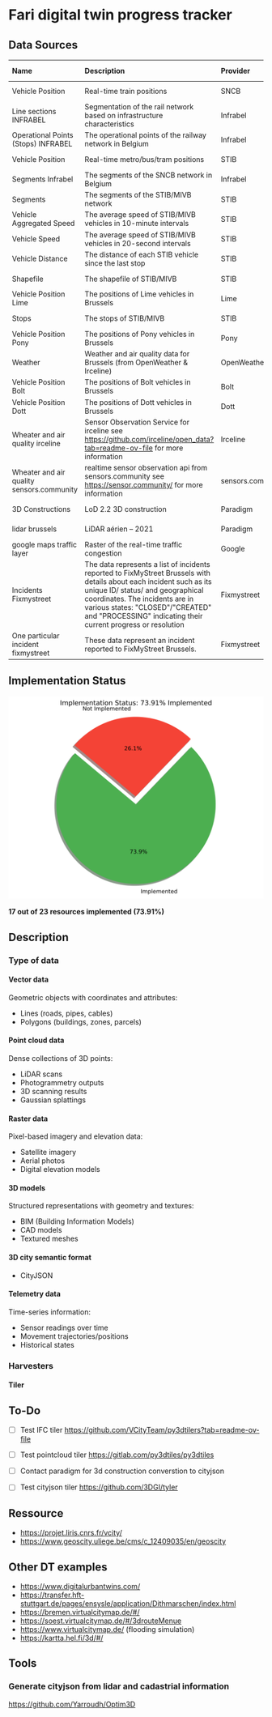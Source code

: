 # Fari digital twin progress tracker

## Data Sources










| Name                                      | Description                                                                                                                                                                                                                                                                                     | Provider          | Type        | Implemented   | Url                                                                                                              | Format           | Update frequency   | Harvester                            | Collector                          |   Priority |
|:------------------------------------------|:------------------------------------------------------------------------------------------------------------------------------------------------------------------------------------------------------------------------------------------------------------------------------------------------|:------------------|:------------|:--------------|:-----------------------------------------------------------------------------------------------------------------|:-----------------|:-------------------|:-------------------------------------|:-----------------------------------|-----------:|
| Vehicle Position                          | Real-time train positions                                                                                                                                                                                                                                                                       | SNCB              | Telemetry   | ✅ Yes         | nan                                                                                                              | GeoJSON          | 30 seconds         | SNCBVehiclePositionGeometryHarvester | nan                                |          0 |
| Line sections INFRABEL                    | Segmentation of the rail network based on infrastructure characteristics                                                                                                                                                                                                                        | Infrabel          | Vector Data | ✅ Yes         | nan                                                                                                              | GeoJSON          | Everyday at 02:20  | nan                                  | InfrabelLineSectionCollector       |          0 |
| Operational Points (Stops) INFRABEL       | The operational points of the railway network in Belgium                                                                                                                                                                                                                                        | Infrabel          | Vector Data | ✅ Yes         | nan                                                                                                              | GeoJSON          | Everyday at 01:15  | nan                                  | InfrabelOperationalPointsCollector |          0 |
| Vehicle Position                          | Real-time metro/bus/tram positions                                                                                                                                                                                                                                                              | STIB              | Telemetry   | ✅ Yes         | nan                                                                                                              | GeoJSON          | 20 seconds         | STIBVehiclePositionGeometryHarvester | nan                                |          0 |
| Segments Infrabel                         | The segments of the SNCB network in Belgium                                                                                                                                                                                                                                                     | Infrabel          | Vector Data | ✅ Yes         | nan                                                                                                              | GeoJSON          | Everyday at 01:45  | nan                                  | InfrabelSegmentsCollector          |          0 |
| Segments                                  | The segments of the STIB/MIVB network                                                                                                                                                                                                                                                           | STIB              | Vector Data | ✅ Yes         | nan                                                                                                              | GeoJSON          | unknown            | STIBSegmentsHarvester                | nan                                |          0 |
| Vehicle Aggregated Speed                  | The average speed of STIB/MIVB vehicles in 10-minute intervals                                                                                                                                                                                                                                  | STIB              | Telemetry   | ✅ Yes         | nan                                                                                                              | JSON             | 10 minutes         | StibSegmentsAggregatedSpeedHarvester | nan                                |          0 |
| Vehicle Speed                             | The average speed of STIB/MIVB vehicles in 20-second intervals                                                                                                                                                                                                                                  | STIB              | Telemetry   | ✅ Yes         | nan                                                                                                              | JSON             | 20 seconds         | StibSegmentsSpeedHarvester           | nan                                |          0 |
| Vehicle Distance                          | The distance of each STIB vehicle since the last stop                                                                                                                                                                                                                                           | STIB              | Telemetry   | ✅ Yes         | nan                                                                                                              | JSON             | 20 seconds         | nan                                  | STIBVehiclePositionsCollector      |          0 |
| Shapefile                                 | The shapefile of STIB/MIVB                                                                                                                                                                                                                                                                      | STIB              | Vector Data | ✅ Yes         | nan                                                                                                              | GeoJSON          | Everyday at 03:20  | nan                                  | STIBShapeFilesCollector            |          0 |
| Vehicle Position Lime                     | The positions of Lime vehicles in Brussels                                                                                                                                                                                                                                                      | Lime              | Telemetry   | ✅ Yes         | nan                                                                                                              | GeoJSON          | 5 minutes          | nan                                  | LimeVehiclePositionCollector       |          0 |
| Stops                                     | The stops of STIB/MIVB                                                                                                                                                                                                                                                                          | STIB              | Vector Data | ✅ Yes         | nan                                                                                                              | GeoJSON          | Everyday at 00:20  | nan                                  | STIBStopsCollector                 |          0 |
| Vehicle Position Pony                     | The positions of Pony vehicles in Brussels                                                                                                                                                                                                                                                      | Pony              | Telemetry   | ✅ Yes         | nan                                                                                                              | GeoJSON          | 5 minutes          | nan                                  | PonyVehiclePositionCollector       |          0 |
| Weather                                   | Weather and air quality data for Brussels (from OpenWeather & Irceline)                                                                                                                                                                                                                         | OpenWeather       | Telemetry   | ✅ Yes         | nan                                                                                                              | GeoJSON          | 5 minutes          | nan                                  | OpenWeatherCollector               |          0 |
| Vehicle Position Bolt                     | The positions of Bolt vehicles in Brussels                                                                                                                                                                                                                                                      | Bolt              | Telemetry   | ✅ Yes         | nan                                                                                                              | GeoJSON          | 5 minutes          | nan                                  | BoltVehiclePositionCollector       |          0 |
| Vehicle Position Dott                     | The positions of Dott vehicles in Brussels                                                                                                                                                                                                                                                      | Dott              | Telemetry   | ✅ Yes         | nan                                                                                                              | GeoJSON          | 5 minutes          | nan                                  | DottVehiclePositionCollector       |          0 |
| Wheater and air quality irceline          | Sensor Observation Service for irceline see https://github.com/irceline/open_data?tab=readme-ov-file for more information                                                                                                                                                                       | Irceline          | Telemetry   | ✅ Yes         | https://geo.irceline.be/sos/api/v1/                                                                              | GeoJSON          | 5 minutes          | nan                                  | IrcelineSOSCollector               |          0 |
| Wheater and air quality sensors.community | realtime sensor observation api from sensors.community see https://sensor.community/ for more information                                                                                                                                                                                       | sensors.community | Telemetry   | ❌ No          | https://maps.sensor.community/data/v2/data.dust.min.json                                                         | GeoJSON          | 5 minutes          | nan                                  | nan                                |          1 |
| 3D Constructions                          | LoD 2.2 3D construction                                                                                                                                                                                                                                                                         | Paradigm          | Mesh        | ❌ No          | https://datastore.brussels/web/data/dataset/e9ec2aa4-cffd-11ee-bccc-00090ffe0001#access                          | SHP/DWG/GPKG/SKP | 1 month            | nan                                  | nan                                |          1 |
| lidar brussels                            | LiDAR aérien – 2021                                                                                                                                                                                                                                                                             | Paradigm          | Point Cloud | ❌ No          | https://datastore.brussels/web/data/dataset/ff1124e1-424e-11ee-b156-00090ffe0001#access                          | las              | unknown            | nan                                  | nan                                |          3 |
| google maps traffic layer                 | Raster of the real-time traffic congestion                                                                                                                                                                                                                                                      | Google            | Raster      | ❌ No          | https://developers.google.com/maps/documentation/javascript/examples/layer-traffic#maps_layer_traffic-javascript | webp             | 1 minute           | nan                                  | nan                                |          3 |
| Incidents Fixmystreet                     | The data represents a list of incidents reported to FixMyStreet Brussels with details about each incident such as its unique ID/ status/ and geographical coordinates. The incidents are in various states: "CLOSED"/"CREATED" and "PROCESSING" indicating their current progress or resolution | Fixmystreet       | Vector data | ❌ No          | https://fixmystreet.brussels/api/incidents/map?startDate=YYYY-MM-DD&endDate=YYYY-MM-DD                           | JSON             | nan                | nan                                  | nan                                |          3 |
| One particular incident fixmystreet       | These data represent an incident reported to FixMyStreet Brussels.                                                                                                                                                                                                                              | Fixmystreet       | Vector data | ❌ No          | https://fixmystreet.brussels/api/incidents/#id                                                                   | JSON             | nan                | nan                                  | nan                                |          3 |

## Implementation Status

![Implementation Status](assets/implementation_chart.svg)

**17 out of 23 resources implemented (73.91%)**

## Description

### Type of data 

#### Vector data
Geometric objects with coordinates and attributes:
- Lines (roads, pipes, cables)
- Polygons (buildings, zones, parcels)

#### Point cloud data
Dense collections of 3D points:
- LiDAR scans
- Photogrammetry outputs
- 3D scanning results
- Gaussian splattings

#### Raster data
Pixel-based imagery and elevation data:
- Satellite imagery
- Aerial photos
- Digital elevation models

#### 3D models
Structured representations with geometry and textures:
- BIM (Building Information Models)
- CAD models
- Textured meshes

#### 3D city semantic format
- CityJSON

#### Telemetry data
Time-series information:
- Sensor readings over time
- Movement trajectories/positions
- Historical states


### Harvesters
#### Tiler



## To-Do

- [ ] Test IFC tiler https://github.com/VCityTeam/py3dtilers?tab=readme-ov-file
- [ ] Test pointcloud tiler https://gitlab.com/py3dtiles/py3dtiles
- [ ] Contact paradigm for 3d construction converstion to cityjson
- [ ] Test cityjson tiler https://github.com/3DGI/tyler



## Ressource
- https://projet.liris.cnrs.fr/vcity/
- https://www.geoscity.uliege.be/cms/c_12409035/en/geoscity

## Other DT examples

- https://www.digitalurbantwins.com/
- https://transfer.hft-stuttgart.de/pages/ensysle/application/Dithmarschen/index.html
- https://bremen.virtualcitymap.de/#/
- https://soest.virtualcitymap.de/#/3drouteMenue
- https://www.virtualcitymap.de/ (flooding simulation)
- https://kartta.hel.fi/3d/#/



## Tools
### Generate cityjson from lidar and cadastrial information
https://github.com/Yarroudh/Optim3D

